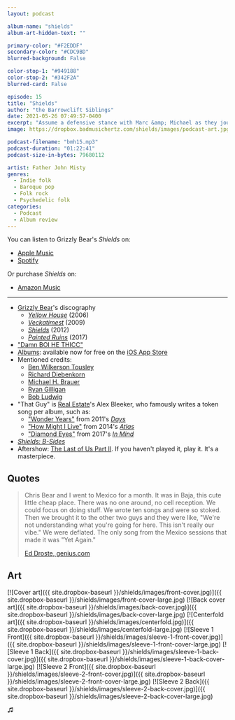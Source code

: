 ```yaml
---
layout: podcast

album-name: "shields"
album-art-hidden-text: ""

primary-color: "#F2EDDF"
secondary-color: "#CDC9BD"
blurred-background: False

color-stop-1: "#949188"
color-stop-2: "#342F2A"
blurred-card: False

episode: 15
title: "Shields"
author: "the Barrowclift Siblings"
date: 2021-05-26 07:49:57-0400
excerpt: "Assume a defensive stance with Marc &amp; Michael as they joust over Grizzly Bear's \"Shields\"."
image: https://dropbox.badmusichertz.com/shields/images/podcast-art.jpg

podcast-filename: "bmh15.mp3"
podcast-duration: "01:22:41"
podcast-size-in-bytes: 79680112

artist: Father John Misty
genres:
  - Indie folk
  - Baroque pop
  - Folk rock
  - Psychedelic folk
categories:
  - Podcast
  - Album review
---
```


You can listen to Grizzly Bear's *Shields* on:

* [Apple Music](https://music.apple.com/us/album/shields/557858458)
* [Spotify](https://open.spotify.com/album/57LAEzKL94ZHwbIkUWYCDY)

Or purchase *Shields* on:

* [Amazon Music](https://www.amazon.com/Shields-Grizzly-Bear/dp/B0098WWEH8/ref=sr_1_1?dchild=1&keywords=shields+grizzly+bear+mp3&qid=1621093449&sr=8-1)

-----

* [Grizzly Bear](https://music.apple.com/us/artist/grizzly-bear/29836830)'s discography
    * [*Yellow House*](https://music.apple.com/us/album/yellow-house/167622312) (2006)
    * [*Veckatimest*](https://music.apple.com/us/album/veckatimest/314837656) (2009)
    * [*Shields*](https://music.apple.com/us/album/shields/557858458) (2012)
    * [*Painted Ruins*](https://music.apple.com/us/album/painted-ruins/1235159880) (2017)
* ["Damn BOI HE THICC"](https://www.youtube.com/watch?v=37-9yPnL9aY)
* [Albums](https://apps.apple.com/us/app/albums-album-focused-player/id1469948986): available now for free on the [iOS App Store](https://apps.apple.com/us/app/albums-album-focused-player/id1469948986)
* Mentioned credits:
    * [Ben Wilkerson Tousley](http://www.wilkerton.com)
    * [Richard Diebenkorn](https://en.wikipedia.org/wiki/Richard_Diebenkorn)
    * [Michael H. Brauer](https://www.mbrauer.com/services)
    * [Ryan Gilligan](https://www.ryangilligan.com)
    * [Bob Ludwig](https://en.wikipedia.org/wiki/Bob_Ludwig)
* "That Guy" is [Real Estate](https://music.apple.com/us/artist/real-estate/258003534)'s Alex Bleeker, who famously writes a token song per album, such as:
    * ["Wonder Years"](https://music.apple.com/us/album/wonder-years/470027419?i=470027428) from 2011's [*Days*](https://music.apple.com/us/album/days/470027419)
    * ["How Might I Live"](https://music.apple.com/us/album/how-might-i-live/784925483?i=784925491) from 2014's [*Atlas*](https://music.apple.com/us/album/atlas/784925483)
    * ["Diamond Eyes"](https://music.apple.com/us/album/diamond-eyes/1195946303?i=1195946435) from 2017's [*In Mind*](https://music.apple.com/us/album/in-mind/1195946303)
* [*Shields: B-Sides*](https://music.apple.com/us/album/shields-b-sides/705316059)
* Aftershow: [The Last of Us Part II](https://en.wikipedia.org/wiki/The_Last_of_Us_Part_II). If you haven't played it, play it. It's a masterpiece.

## Quotes

> Chris Bear and I went to Mexico for a month. It was in Baja, this cute little cheap place. There was no one around, no cell reception. We could focus on doing stuff. We wrote ten songs and were so stoked. Then we brought it to the other two guys and they were like, "We're not understanding what you're going for here. This isn't really our vibe." We were deflated. The only song from the Mexico sessions that made it was "Yet Again."
>
> [Ed Droste, genius.com](https://genius.com/1061090?)

## Art

[![Cover art]({{ site.dropbox-baseurl }}/shields/images/front-cover.jpg)]({{ site.dropbox-baseurl }}/shields/images/front-cover-large.jpg)
[![Back cover art]({{ site.dropbox-baseurl }}/shields/images/back-cover.jpg)]({{ site.dropbox-baseurl }}/shields/images/back-cover-large.jpg)
[![Centerfold art]({{ site.dropbox-baseurl }}/shields/images/centerfold.jpg)]({{ site.dropbox-baseurl }}/shields/images/centerfold-large.jpg)
[![Sleeve 1 Front]({{ site.dropbox-baseurl }}/shields/images/sleeve-1-front-cover.jpg)]({{ site.dropbox-baseurl }}/shields/images/sleeve-1-front-cover-large.jpg)
[![Sleeve 1 Back]({{ site.dropbox-baseurl }}/shields/images/sleeve-1-back-cover.jpg)]({{ site.dropbox-baseurl }}/shields/images/sleeve-1-back-cover-large.jpg)
[![Sleeve 2 Front]({{ site.dropbox-baseurl }}/shields/images/sleeve-2-front-cover.jpg)]({{ site.dropbox-baseurl }}/shields/images/sleeve-2-front-cover-large.jpg)
[![Sleeve 2 Back]({{ site.dropbox-baseurl }}/shields/images/sleeve-2-back-cover.jpg)]({{ site.dropbox-baseurl }}/shields/images/sleeve-2-back-cover-large.jpg)

♫︎